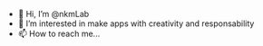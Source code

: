 - 👋 Hi, I’m @nkmLab
- 👀 I’m interested in make apps with creativity and responsability
- 📫 How to reach me...

<!---
nkmLab/nkmLab is a ✨ special ✨ repository because its `README.md` (this file) appears on your GitHub profile.
You can click the Preview link to take a look at your changes.
--->
